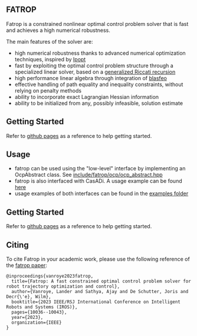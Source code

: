 ## FATROP
Fatrop is a constrained nonlinear optimal control problem solver that is fast and achieves a high numerical robustness.

The main features of the solver are:
- high numerical robustness thanks to advanced numerical optimization techniques, inspired by [Ipopt](https://coin-or.github.io/Ipopt/)
- fast by exploiting the optimal control problem structure through a specialized linear solver, based on a [generalized Riccati recursion](https://onlinelibrary.wiley.com/doi/full/10.1002/oca.3064)
- high performance linear algebra through integration of [blasfeo](https://github.com/giaf/blasfeo)
- effective handling of path equality and inequality constraints, without relying on penalty methods
- ability to incorporate exact Lagrangian Hessian information
- ability to be initialized from any, possibly infeasible, solution estimate

## Getting Started

Refer to [github pages](https://meco-group.github.io/fatrop/) as a reference to help getting started.

## Usage
- fatrop can be used using the "low-level" interface by implementing an OcpAbstract class. See [include/fatrop/ocp/ocp_abstract.hpp](include/fatrop/ocp/ocp_abstract.hpp)
- fatrop is also interfaced with CasADi. A usage example can be found [here](https://github.com/jgillis/fatrop_demo)
- usage examples of both interfaces can be found in the [examples folder](examples)

## Getting Started

Refer to [github pages](https://meco-group.github.io/fatrop/) as a reference to help getting started.

## Citing
To cite Fatrop in your academic work, please use the following reference of the [fatrop paper](https://arxiv.org/abs/2303.16746):

```
@inproceedings{vanroye2023fatrop,
  title={Fatrop: A fast constrained optimal control problem solver for robot trajectory optimization and control},
  author={Vanroye, Lander and Sathya, Ajay and De Schutter, Joris and Decr{\'e}, Wilm},
  booktitle={2023 IEEE/RSJ International Conference on Intelligent Robots and Systems (IROS)},
  pages={10036--10043},
  year={2023},
  organization={IEEE}
}
```